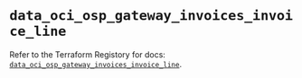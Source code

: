 # `data_oci_osp_gateway_invoices_invoice_line`

Refer to the Terraform Registory for docs: [`data_oci_osp_gateway_invoices_invoice_line`](https://registry.terraform.io/providers/oracle/oci/6.18.0/docs/data-sources/osp_gateway_invoices_invoice_line).
